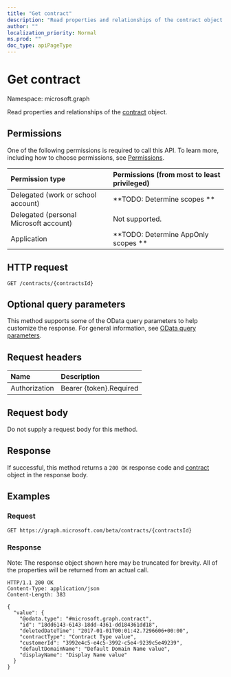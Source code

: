 ```yaml
---
title: "Get contract"
description: "Read properties and relationships of the contract object."
author: ""
localization_priority: Normal
ms.prod: ""
doc_type: apiPageType
---
```


# Get contract

Namespace: microsoft.graph

Read properties and relationships of the [contract](../resources/contract.md) object.

## Permissions
One of the following permissions is required to call this API. To learn more, including how to choose permissions, see [Permissions](/concepts/permissions-reference.md).

|Permission type|Permissions (from most to least privileged)|
|:---|:---|
|Delegated (work or school account)|**TODO: Determine scopes **|
|Delegated (personal Microsoft account)|Not supported.|
|Application|**TODO: Determine AppOnly scopes **|

## HTTP request
<!-- {
  "blockType": "ignored"
}
-->
``` http
GET /contracts/{contractsId}
```

## Optional query parameters
This method supports some of the OData query parameters to help customize the response. For general information, see [OData query parameters](/graph/query-parameters).

## Request headers
|Name|Description|
|:---|:---|
|Authorization|Bearer {token}.Required|

## Request body
Do not supply a request body for this method.

## Response
If successful, this method returns a `200 OK` response code and [contract](../resources/contract.md) object in the response body.

## Examples

### Request
<!-- {
  "blockType": "request",
  "name": "get_contract"
}
-->
``` http
GET https://graph.microsoft.com/beta/contracts/{contractsId}
```

### Response
Note: The response object shown here may be truncated for brevity. All of the properties will be returned from an actual call.
<!-- {
  "blockType": "response",
  "truncated": true,
  "@odata.type": "microsoft.graph.contract"
}
-->
``` http
HTTP/1.1 200 OK
Content-Type: application/json
Content-Length: 383

{
  "value": {
    "@odata.type": "#microsoft.graph.contract",
    "id": "18dd6143-6143-18dd-4361-dd184361dd18",
    "deletedDateTime": "2017-01-01T00:01:42.7296606+00:00",
    "contractType": "Contract Type value",
    "customerId": "3992e4c5-e4c5-3992-c5e4-9239c5e49239",
    "defaultDomainName": "Default Domain Name value",
    "displayName": "Display Name value"
  }
}
```

